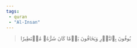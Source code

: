 ```yaml
---
tags: 
 - quran 
 - "Al-Insan"
---
```


> يُوفُونَ بِٱلنَّذۡرِ وَيَخَافُونَ يَوۡمٗا كَانَ شَرُّهُۥ مُسۡتَطِيرٗا
